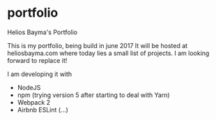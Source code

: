 # portfolio
Helios Bayma's Portfolio

This is my portfolio, being build in june 2017
It will be hosted at heliosbayma.com where today lies a small list of projects. I am looking forward to replace it!

I am developing it with
- NodeJS 
- npm (trying version 5 after starting to deal with Yarn)
- Webpack 2
- Airbnb ESLint
(...)
